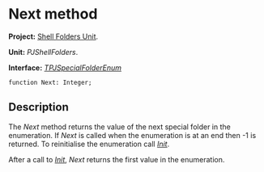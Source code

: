 <a href='Hidden comment: 
$Rev$
$Date$
'></a>

# Next method #

**Project:** [Shell Folders Unit](ShellFoldersUnit.md).

**Unit:** _PJShellFolders_.

**Interface:** _[TPJSpecialFolderEnum](TPJSpecialFolderEnum.md)_

```
function Next: Integer;
```

## Description ##

The _Next_ method returns the value of the next special folder in the enumeration. If _Next_ is called when the enumeration is at an end then -1 is returned. To reinitialise the enumeration call _[Init](TPJSpecialFolderEnumInit.md)_.

After a call to _[Init](TPJSpecialFolderEnumInit.md)_, _Next_ returns the first value in the enumeration.